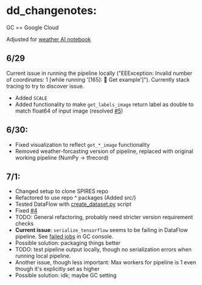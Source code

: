 # dd_changenotes:
GC == Google Cloud

Adjusted for [weather AI notebook](https://github.com/GoogleCloudPlatform/python-docs-samples/tree/main/people-and-planet-ai/weather-forecasting)

## 6/29
Current issue in running the pipeline locally ("EEException: Invalid number of coordinates: 1 [while running '[165]: 📑 Get example']"). Currently stack tracing to try to discover issue.
- Added `SCALE`
- Added functionality to make `get_labels_image` return label as double to match float64 of input image (resolved [#5](#5))

## 6/30:
- Fixed visualization to reflect `get_*_image` functionality
- Removed weather-forcasting version of pipeline, replaced with original working pipeline (NumPy -> tfrecord)

## 7/1:
- Changed setup to clone SPIRES repo
- Refactored to use repo ^ packages (Added src/)
- Tested DataFlow with [create_dataset.py](create_dataset.py) script
 - Fixed [#4](#4)
- TODO: General refactoring, probably need stricter version requirement checks
- **Current issue**: `serialize_tensorflow` seems to be failing in DataFlow pipeline. See [failed jobs](https://console.cloud.google.com/dataflow/jobs?project=ls-test-3-24&authuser=0) in GC console.
 - Possible solution: packaging things better
 - TODO: test pipeline output locally, though no serialization errors when running local pipeline.  
- Another issue, though less important: Max workers for pipeline is 1 even though it's explicitly set as higher
 - Possible solution: idk; maybe GC setting
